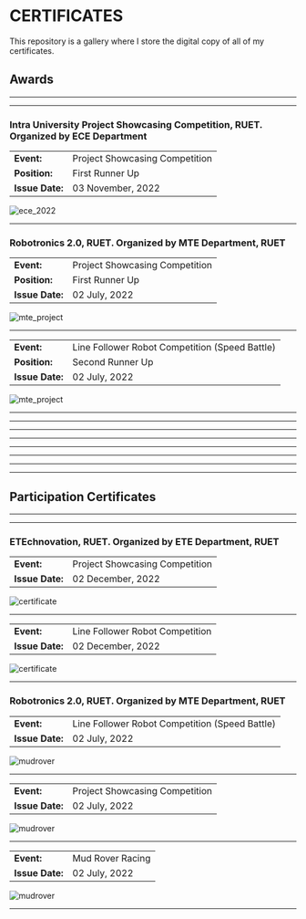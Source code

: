 # CERTIFICATES

This repository is a gallery where I store the digital copy of all of my certificates.

## **Awards**

---

---

### **Intra University Project Showcasing Competition, RUET. Organized by ECE Department**

|                 |                                |
| --------------- | ------------------------------ |
| **Event:**      | Project Showcasing Competition |
| **Position:**   | First Runner Up                |
| **Issue Date:** | 03 November, 2022              |

![ece_2022](./contents/award/ece_22.jpg)

---

### **Robotronics 2.0, RUET. Organized by MTE Department, RUET**

|                 |                                |
| --------------- | ------------------------------ |
| **Event:**      | Project Showcasing Competition |
| **Position:**   | First Runner Up                |
| **Issue Date:** | 02 July, 2022                  |

![mte_project](./contents/award/mte_22_project.jpg)

---

|                 |                                                |
| --------------- | ---------------------------------------------- |
| **Event:**      | Line Follower Robot Competition (Speed Battle) |
| **Position:**   | Second Runner Up                               |
| **Issue Date:** | 02 July, 2022                                  |

![mte_project](./contents/award/mte_22_lfr.jpg)

---

---

---

---

---

---

---

---

## **Participation Certificates**

---

---

### **ETEchnovation, RUET. Organized by ETE Department, RUET**

|                 |                                |
| --------------- | ------------------------------ |
| **Event:**      | Project Showcasing Competition |
| **Issue Date:** | 02 December, 2022              |

![certificate](./contents/participation/ete_22_project.jpg)

---

|                 |                                 |
| --------------- | ------------------------------- |
| **Event:**      | Line Follower Robot Competition |
| **Issue Date:** | 02 December, 2022               |

![certificate](./contents/participation/ete_22_lfr.jpg)

---

### **Robotronics 2.0, RUET. Organized by MTE Department, RUET**

|                 |                                                |
| --------------- | ---------------------------------------------- |
| **Event:**      | Line Follower Robot Competition (Speed Battle) |
| **Issue Date:** | 02 July, 2022                                  |

![mudrover](./contents/participation/mte_22_lfr.jpg)

---

|                 |                                |
| --------------- | ------------------------------ |
| **Event:**      | Project Showcasing Competition |
| **Issue Date:** | 02 July, 2022                  |

![mudrover](./contents/participation/mte_22_lfr.jpg)

---

|                 |                  |
| --------------- | ---------------- |
| **Event:**      | Mud Rover Racing |
| **Issue Date:** | 02 July, 2022    |

![mudrover](./contents/participation/mte_22_mud.jpg)

---
